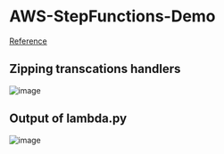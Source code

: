# AWS-StepFunctions-Demo 


<a href="https://hands-on.cloud/working-with-step-functions-in-python-using-boto3/"> Reference </a>


## Zipping transcations handlers 

![image](https://user-images.githubusercontent.com/23625821/138224183-4f507a1b-c59c-4889-890c-4e8c27e2fae9.png)



## Output of lambda.py

![image](https://user-images.githubusercontent.com/23625821/138224636-345ee828-dbbd-4cc4-9c46-9f6dc6b13a33.png)


